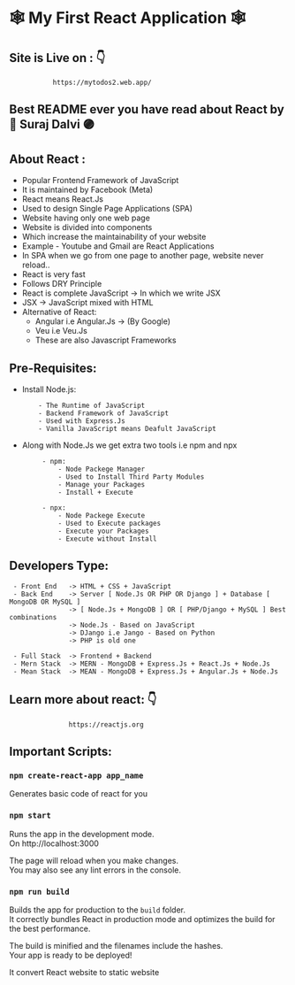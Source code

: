   # 🕸️ My First React Application 🕸️

## Site is Live on : 👇
               https://mytodos2.web.app/
               
##  Best  README  ever you have read about React by 🔵 Suraj Dalvi 🟣


## About React :
  
  - Popular Frontend Framework of JavaScript
  - It is maintained by Facebook (Meta)
  - React means React.Js
  - Used to design Single Page Applications (SPA)
  - Website having only one web page
  - Website is divided into components
  - Which increase the maintainability of your website
  - Example - Youtube and Gmail are React Applications
  - In SPA when we go from one page to another page, website never reload..
  - React is very fast 
  - Follows DRY Principle
  - React is complete JavaScript -> In which we write JSX
  - JSX -> JavaScript mixed with HTML
  - Alternative of React:
       - Angular  i.e  Angular.Js -> (By Google)
       - Veu  i.e  Veu.Js
       - These are also Javascript Frameworks
  
## Pre-Requisites:
   
   - Install Node.js:
   
             - The Runtime of JavaScript
             - Backend Framework of JavaScript
             - Used with Express.Js
             - Vanilla JavaScript means Deafult JavaScript
            
   - Along with Node.Js we get extra two tools i.e npm and npx
             
              - npm:
                  - Node Packege Manager
                  - Used to Install Third Party Modules
                  - Manage your Packages
                  - Install + Execute
                  
              - npx: 
                  - Node Packege Execute
                  - Used to Execute packages
                  - Execute your Packages
                  - Execute without Install 
    
## Developers Type:
     - Front End   -> HTML + CSS + JavaScript
     - Back End    -> Server [ Node.Js OR PHP OR Django ] + Database [ MongoDB OR MySQL ] 
                   -> [ Node.Js + MongoDB ] OR [ PHP/Django + MySQL ] Best combinations
                   -> Node.Js - Based on JavaScript
                   -> DJango i.e Jango - Based on Python
                   -> PHP is old one
                   
     - Full Stack  -> Frontend + Backend
     - Mern Stack  -> MERN - MongoDB + Express.Js + React.Js + Node.Js
     - Mean Stack  -> MEAN - MongoDB + Express.Js + Angular.Js + Node.Js

## Learn more about react:  👇
                   https://reactjs.org
               
               
## Important Scripts:

### `npm create-react-app app_name`

Generates basic code of react for you

### `npm start`

Runs the app in the development mode.\
On http://localhost:3000

The page will reload when you make changes.\
You may also see any lint errors in the console.


### `npm run build`

Builds the app for production to the `build` folder.\
It correctly bundles React in production mode and optimizes the build for the best performance.

The build is minified and the filenames include the hashes.\
Your app is ready to be deployed!

It convert React website to static website



